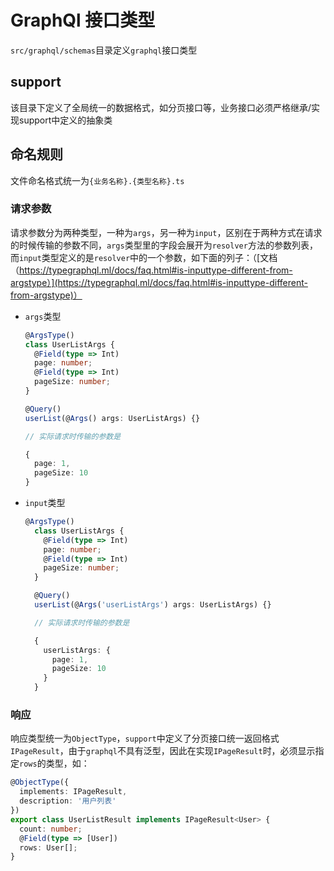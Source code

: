 # GraphQl 接口类型

`src/graphql/schemas`目录定义`graphql`接口类型

## support

该目录下定义了全局统一的数据格式，如分页接口等，业务接口必须严格继承/实现support中定义的抽象类

## 命名规则

文件命名格式统一为`{业务名称}.{类型名称}.ts`

### 请求参数

请求参数分为两种类型，一种为`args`，另一种为`input`，区别在于两种方式在请求的时候传输的参数不同，`args`类型里的字段会展开为`resolver`方法的参数列表，而`input`类型定义的是`resolver`中的一个参数，如下面的列子：（[文档（https://typegraphql.ml/docs/faq.html#is-inputtype-different-from-argstype）](https://typegraphql.ml/docs/faq.html#is-inputtype-different-from-argstype)）

* `args`类型

  ```typescript
  @ArgsType()
  class UserListArgs {
    @Field(type => Int)
    page: number;
    @Field(type => Int)
    pageSize: number;
  }

  @Query()
  userList(@Args() args: UserListArgs) {}

  // 实际请求时传输的参数是

  {
    page: 1,
    pageSize: 10
  }

  ```

* `input`类型

  ```typescript
  @ArgsType()
    class UserListArgs {
      @Field(type => Int)
      page: number;
      @Field(type => Int)
      pageSize: number;
    }

    @Query()
    userList(@Args('userListArgs') args: UserListArgs) {}

    // 实际请求时传输的参数是

    {
      userListArgs: {
        page: 1,
        pageSize: 10
      }
    }

  ```

### 响应

响应类型统一为`ObjectType`，`support`中定义了分页接口统一返回格式`IPageResult`，由于`graphql`不具有泛型，因此在实现`IPageResult`时，必须显示指定`rows`的类型，如：

```typescript
@ObjectType({
  implements: IPageResult,
  description: '用户列表'
})
export class UserListResult implements IPageResult<User> {
  count: number;
  @Field(type => [User])
  rows: User[];
}
```
